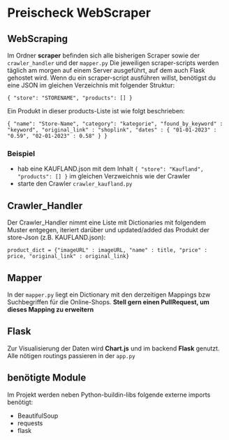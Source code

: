 # Preischeck WebScraper

## WebScraping

Im Ordner **scraper** befinden sich alle bisherigen Scraper sowie der `crawler_handler` und der `mapper.py`
Die jeweiligen scraper-scripts werden täglich am morgen auf einem Server ausgeführt, auf dem auch Flask gehostet wird.
Wenn du ein scraper-script ausführen willst, benötigst du eine JSON im gleichen Verzeichnis mit folgender Struktur:

```
{ "store": "STORENAME", "products": [] }
```

Ein Produkt in dieser products-Liste ist wie folgt beschrieben:

```
{ "name": "Store-Name", "category": "kategorie", "found_by_keyword" : "keyword", "original_link" : "shoplink", "dates" : { "01-01-2023" : "0.59", "02-01-2023" : 0.58" } }
```

### Beispiel

- hab eine KAUFLAND.json mit dem Inhalt `{ "store": "Kaufland", "products": [] }` im gleichen Verzweichnis wie der Crawler
- starte den Crawler `crawler_kaufland.py`

## Crawler_Handler

Der Crawler_Handler nimmt eine Liste mit Dictionaries mit folgendem Muster entgegen, iteriert darüber und updated/added das Produkt der store-Json (z.B. KAUFLAND.json):

```
product_dict = {"imageURL" : imageURL, "name" : title, "price" : price, "original_link" : original_link}
```

## Mapper

In der `mapper.py` liegt ein Dictionary mit den derzeitigen Mappings bzw Suchbegriffen für die Online-Shops.
**Stell gern einen PullRequest, um dieses Mapping zu erweitern**

## Flask

Zur Visualisierung der Daten wird **Chart.js** und im backend **Flask** genutzt. Alle nötigen routings passieren in der `app.py`

## benötigte Module

Im Projekt werden neben Python-buildin-libs folgende externe imports benötigt:

- BeautifulSoup
- requests
- flask
